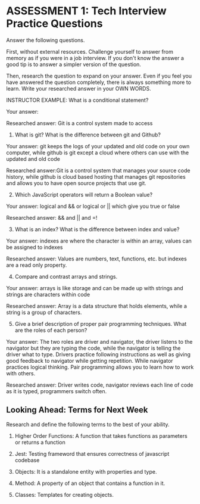 # ASSESSMENT 1: Tech Interview Practice Questions

Answer the following questions.

First, without external resources. Challenge yourself to answer from memory as if you were in a job interview. If you don't know the answer a good tip is to answer a simpler version of the question.

Then, research the question to expand on your answer. Even if you feel you have answered the question completely, there is always something more to learn. Write your researched answer in your OWN WORDS.

INSTRUCTOR EXAMPLE: What is a conditional statement?

Your answer: 

Researched answer: Git is a control system made to access 

1. What is git? What is the difference between git and Github?

Your answer: git keeps the logs of your updated and old code on your own computer, while github is git except a cloud where others can use with the updated and old code

Researched answer:Git is a control system that manages your source code history, while github is cloud based hosting that manages git repositories and allows you to have open source projects that use git. 

2. Which JavaScript operators will return a Boolean value?

Your answer: logical and && or logical or || which give you true or false

Researched answer: && and || and =!

3. What is an index? What is the difference between index and value? 

Your answer: indexes are where the character is within an array, values can be assigned to indexes

Researched answer: Values are numbers, text, functions, etc. but indexes are a read only property.

4. Compare and contrast arrays and strings.

Your answer: arrays is like storage and can be made up with strings and strings are characters within code

Researched answer: Array is a data structure that holds elements, while a string is a group of characters.

5. Give a brief description of proper pair programming techniques. What are the roles of each person?

Your answer: The two roles are driver and navigator, the driver listens to the navigator but they are typing the code, while the navigator is telling the driver what to type. Drivers practice following instructions as well as giving good feedback to navigator while getting repetition. While navigator practices logical thinking. Pair programming allows you to learn how to work with others.

Researched answer: Driver writes code, navigator reviews each line of code as it is typed, programmers switch often. 

## Looking Ahead: Terms for Next Week

Research and define the following terms to the best of your ability.

1. Higher Order Functions: A function that takes functions as parameters or returns a function

2. Jest: Testing frameword that ensures correctness of javascript codebase

3. Objects: It is a standalone entity with properties and type.

4. Method: A property of an object that contains a function in it.

5. Classes: Templates for creating objects.
